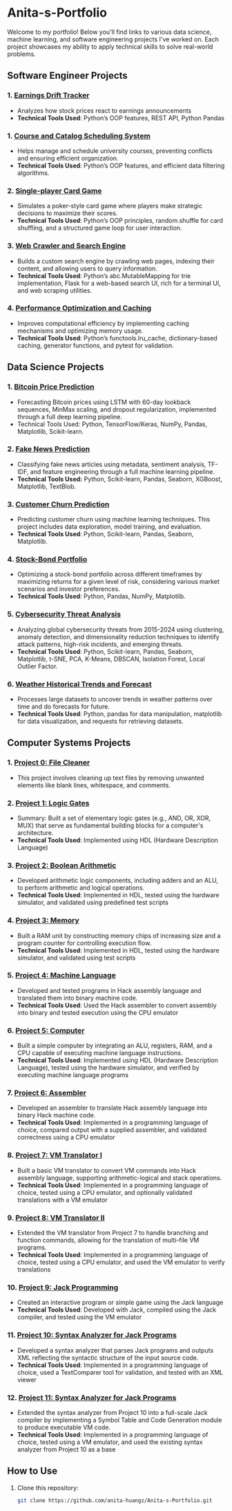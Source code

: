 # Anita-s-Portfolio
Welcome to my portfolio! 
Below you'll find links to various data science, machine learning, and software engineering projects I've worked on. 
Each project showcases my ability to apply technical skills to solve real-world problems.

## Software Engineer Projects 
### 1. [Earnings Drift Tracker](https://github.com/anita-huangz/Anita-s-Portfolio/tree/46a58ff967f52a59a9d963777ff278174898b9d7/software-engineer-projects/earnings-drift-tracker)
- Analyzes how stock prices react to earnings announcements
- **Technical Tools Used**: Python’s OOP features, REST API, Python Pandas 

### 1. [Course and Catalog Scheduling System](https://github.com/anita-huangz/Anita-s-Portfolio/tree/4c80e4de7d9151d7ddebcac4926bb1dbdb2a8141/software-engineer-projects/Course%20Catalog%20and%20Scheduling%20System)
- Helps manage and schedule university courses, preventing conflicts and ensuring efficient organization.  
- **Technical Tools Used**: Python’s OOP features, and efficient data filtering algorithms.

### 2. [Single-player Card Game](https://github.com/anita-huangz/Anita-s-Portfolio/tree/8887e5d7fc0621222e80a78feef4c0a75e93b320/software-engineer-projects/card-game-system) 
- Simulates a poker-style card game where players make strategic decisions to maximize their scores.
- **Technical Tools Used**: Python’s OOP principles, random.shuffle for card shuffling, and a structured game loop for user interaction.

### 3. [Web Crawler and Search Engine](https://github.com/anita-huangz/Anita-s-Portfolio/tree/6fa5abf9d5fdc6909b31c394229b0ec9bb392371/software-engineer-projects/web-crawler-and-search-engine) 
- Builds a custom search engine by crawling web pages, indexing their content, and allowing users to query information.
- **Technical Tools Used**: Python’s abc.MutableMapping for trie implementation, Flask for a web-based search UI, rich for a terminal UI, and web scraping utilities.

### 4. [Performance Optimization and Caching](https://github.com/anita-huangz/Anita-s-Portfolio/tree/8c958119b3bb3764271e5238b49f862fdc024a9d/software-engineer-projects/performance-optimization)
- Improves computational efficiency by implementing caching mechanisms and optimizing memory usage.
- **Technical Tools Used**: Python’s functools.lru_cache, dictionary-based caching, generator functions, and pytest for validation.

## Data Science Projects
### 1. [Bitcoin Price Prediction](https://github.com/anita-huangz/Anita-s-Portfolio/tree/e24e895c5d50569398ddfd6ed4c0e42b03d300e2/data-science-projects/bitcoin-and-asset-trading)
- Forecasting Bitcoin prices using LSTM with 60-day lookback sequences, MinMax scaling, and dropout regularization, implemented through a full deep learning pipeline.
- Technical Tools Used: Python, TensorFlow/Keras, NumPy, Pandas, Matplotlib, Scikit-learn.

### 2. [Fake News Prediction](https://github.com/anita-huangz/Anita-s-Portfolio/tree/af6e5bd68562af6f32dc0e8928e66618a157128f/data-science-projects/fake-news-detection) 
- Classifying fake news articles using metadata, sentiment analysis, TF-IDF, and feature engineering through a full machine learning pipeline.
- **Technical Tools Used:** Python, Scikit-learn, Pandas, Seaborn, XGBoost, Matplotlib, TextBlob.

### 3. [Customer Churn Prediction](https://github.com/anita-huangz/Anita-s-Portfolio/tree/c8056a6a37c216867126b8e32ac26f9a80cab6f4/customer-churn-prediction) 
- Predicting customer churn using machine learning techniques. This project includes data exploration, model training, and evaluation.
- **Technical Tools Used**: Python, Scikit-learn, Pandas, Seaborn, Matplotlib.

### 4. [Stock-Bond Portfolio](https://github.com/anita-huangz/Anita-s-Portfolio/tree/c8056a6a37c216867126b8e32ac26f9a80cab6f4/Stock-Bond%20Portfolio)
- Optimizing a stock-bond portfolio across different timeframes by maximizing returns for a given level of risk, considering various market scenarios and investor preferences.
- **Technical Tools Used**: Python, Pandas, NumPy, Matplotlib.

### 5. [Cybersecurity Threat Analysis](https://github.com/anita-huangz/Anita-s-Portfolio/tree/978498cd0767a9ec24306e8bfb547f150cd35910/global-security-threats)
- Analyzing global cybersecurity threats from 2015-2024 using clustering, anomaly detection, and dimensionality reduction techniques to identify attack patterns, high-risk incidents, and emerging threats.
- **Technical Tools Used**: Python, Scikit-learn, Pandas, Seaborn, Matplotlib, t-SNE, PCA, K-Means, DBSCAN, Isolation Forest, Local Outlier Factor.

### 6. [Weather Historical Trends and Forecast](https://github.com/anita-huangz/Anita-s-Portfolio/tree/300fa6455724dc7cebc348c8126d99d02e0ed320/data-science-projects/weather-trends-and-forecast)
- Processes large datasets to uncover trends in weather patterns over time and do forecasts for future.
- **Technical Tools Used**: Python, pandas for data manipulation, matplotlib for data visualization, and requests for retrieving datasets.

## Computer Systems Projects
### 1. [Project 0: File Cleaner](computer-systems-notes/HuangAnitaProject0)
- This project involves cleaning up text files by removing unwanted elements like blank lines, whitespace, and comments.

### 2. [Project 1: Logic Gates](computer-systems-notes/HuangAnitaProject1)
- Summary: Built a set of elementary logic gates (e.g., AND, OR, XOR, MUX) that serve as fundamental building blocks for a computer's architecture.
- **Technical Tools Used**: Implemented using HDL (Hardware Description Language)

### 3. [Project 2: Boolean Arithmetic](computer-systems-notes/HuangAnitaProject2)
- Developed arithmetic logic components, including adders and an ALU, to perform arithmetic and logical operations.
- **Technical Tools Used**: Implemented in HDL, tested using the hardware simulator, and validated using predefined test scripts​

### 4. [Project 3: Memory](computer-systems-notes/HuangAnitaProject3)
- Built a RAM unit by constructing memory chips of increasing size and a program counter for controlling execution flow.
- **Technical Tools Used**: Implemented in HDL, tested using the hardware simulator, and validated using test scripts​

### 5. [Project 4: Machine Language](computer-systems-notes/HuangAnitaProject4)
- Developed and tested programs in Hack assembly language and translated them into binary machine code.
- **Technical Tools Used**: Used the Hack assembler to convert assembly into binary and tested execution using the CPU emulator​

### 6. [Project 5: Computer](computer-systems-notes/HuangAnitaProject5)
- Built a simple computer by integrating an ALU, registers, RAM, and a CPU capable of executing machine language instructions.
- **Technical Tools Used**: Implemented using HDL (Hardware Description Language), tested using the hardware simulator, and verified by executing machine language programs

### 7. [Project 6: Assembler](computer-systems-notes/HuangAnitaProject6)
- Developed an assembler to translate Hack assembly language into binary Hack machine code.
- **Technical Tools Used**: Implemented in a programming language of choice, compared output with a supplied assembler, and validated correctness using a CPU emulator

### 8. [Project 7: VM Translator I](computer-systems-notes/HuangAnitaProject7)
- Built a basic VM translator to convert VM commands into Hack assembly language, supporting arithmetic-logical and stack operations.
- **Technical Tools Used**: Implemented in a programming language of choice, tested using a CPU emulator, and optionally validated translations with a VM emulator​

### 9. [Project 8: VM Translator II](computer-systems-notes/HuangAnitaProject8)
- Extended the VM translator from Project 7 to handle branching and function commands, allowing for the translation of multi-file VM programs.
- **Technical Tools Used**: Implemented in a programming language of choice, tested using a CPU emulator, and used the VM emulator to verify translations​

### 10. [Project 9: Jack Programming](computer-systems-notes/HuangAnitaProject9)
- Created an interactive program or simple game using the Jack language 
- **Technical Tools Used**: Developed with Jack, compiled using the Jack compiler, and tested using the VM emulator​

### 11. [Project 10: Syntax Analyzer for Jack Programs](computer-systems-notes/HuangAnitaProject10)
- Developed a syntax analyzer that parses Jack programs and outputs XML reflecting the syntactic structure of the input source code.
- **Technical Tools Used**: Implemented in a programming language of choice, used a TextComparer tool for validation, and tested with an XML viewer

### 12. [Project 11: Syntax Analyzer for Jack Programs](computer-systems-notes/HuangAnitaProject11)
- Extended the syntax analyzer from Project 10 into a full-scale Jack compiler by implementing a Symbol Table and Code Generation module to produce executable VM code.
- **Technical Tools Used**: Implemented in a programming language of choice, tested using a VM emulator, and used the existing syntax analyzer from Project 10 as a base​

## How to Use
1. Clone this repository:
   ```bash
   git clone https://github.com/anita-huangz/Anita-s-Portfolio.git
   ```
